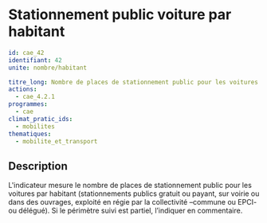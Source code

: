 # Stationnement public voiture par habitant
```yaml
id: cae_42
identifiant: 42
unite: nombre/habitant

titre_long: Nombre de places de stationnement public pour les voitures par habitant
actions:
  - cae_4.2.1
programmes:
  - cae
climat_pratic_ids:
  - mobilites
thematiques:
  - mobilite_et_transport
```
## Description
L'indicateur mesure le nombre de places de stationnement public pour les voitures par habitant (stationnements publics gratuit ou payant, sur voirie ou dans des ouvrages, exploité en régie par la collectivité –commune ou EPCI- ou délégué). Si le périmètre suivi est partiel, l’indiquer en commentaire.
